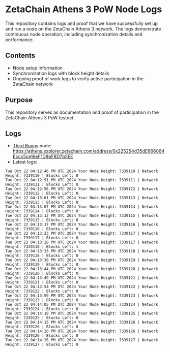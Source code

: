 # ZetaChain Athens 3 PoW Node Logs
This repository contains logs and proof that we have successfully set up and run a node on the ZetaChain Athens 3 network. The logs demonstrate continuous node operation, including synchronization details and performance.

## Contents
- Node setup information
- Synchronization logs with block height details
- Ongoing proof of work logs to verify active participation in the ZetaChain network

## Purpose
This repository serves as documentation and proof of participation in the ZetaChain Athens 3 PoW testnet.

## Logs

- [Third Bunny](https://thirdbunny.xyz/) node: https://athens.explorer.zetachain.com/address/0x225254d35dE666064Eccc5ce16eF1D8bF8D7b5EE
- Latest logs:
```
Tue Oct 22 04:12:46 PM UTC 2024 Your Node Height: 7339110 | Network Height: 7339110 | Blocks Left: 0
Tue Oct 22 04:12:51 PM UTC 2024 Your Node Height: 7339111 | Network Height: 7339111 | Blocks Left: 0
Tue Oct 22 04:12:56 PM UTC 2024 Your Node Height: 7339112 | Network Height: 7339112 | Blocks Left: 0
Tue Oct 22 04:13:01 PM UTC 2024 Your Node Height: 7339113 | Network Height: 7339113 | Blocks Left: 0
Tue Oct 22 04:13:07 PM UTC 2024 Your Node Height: 7339114 | Network Height: 7339114 | Blocks Left: 0
Tue Oct 22 04:13:12 PM UTC 2024 Your Node Height: 7339115 | Network Height: 7339115 | Blocks Left: 0
Tue Oct 22 04:13:17 PM UTC 2024 Your Node Height: 7339116 | Network Height: 7339116 | Blocks Left: 0
Tue Oct 22 04:13:23 PM UTC 2024 Your Node Height: 7339117 | Network Height: 7339117 | Blocks Left: 0
Tue Oct 22 04:13:28 PM UTC 2024 Your Node Height: 7339117 | Network Height: 7339118 | Blocks Left: 1
Tue Oct 22 04:13:33 PM UTC 2024 Your Node Height: 7339118 | Network Height: 7339118 | Blocks Left: 0
Tue Oct 22 04:13:38 PM UTC 2024 Your Node Height: 7339119 | Network Height: 7339119 | Blocks Left: 0
Tue Oct 22 04:13:44 PM UTC 2024 Your Node Height: 7339120 | Network Height: 7339120 | Blocks Left: 0
Tue Oct 22 04:13:49 PM UTC 2024 Your Node Height: 7339121 | Network Height: 7339121 | Blocks Left: 0
Tue Oct 22 04:13:54 PM UTC 2024 Your Node Height: 7339122 | Network Height: 7339122 | Blocks Left: 0
Tue Oct 22 04:13:59 PM UTC 2024 Your Node Height: 7339123 | Network Height: 7339123 | Blocks Left: 0
Tue Oct 22 04:14:05 PM UTC 2024 Your Node Height: 7339124 | Network Height: 7339124 | Blocks Left: 0
Tue Oct 22 04:14:10 PM UTC 2024 Your Node Height: 7339125 | Network Height: 7339125 | Blocks Left: 0
Tue Oct 22 04:14:15 PM UTC 2024 Your Node Height: 7339126 | Network Height: 7339126 | Blocks Left: 0
Tue Oct 22 04:14:20 PM UTC 2024 Your Node Height: 7339126 | Network Height: 7339126 | Blocks Left: 0
Tue Oct 22 04:14:26 PM UTC 2024 Your Node Height: 7339127 | Network Height: 7339127 | Blocks Left: 0
```
